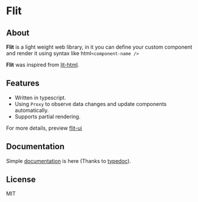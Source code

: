 # Flit

## About

**Flit** is a light weight web library, in it you can define your custom component and render it using syntax like html`<component-name />`

**Flit** was inspired from [lit-html](https://lit-html.polymer-project.org/).


## Features

 - Written in typescript.
 - Using `Proxy` to observe data changes and update components automatically.
 - Supports partial rendering.

For more details, preview [flit-ui](https://github.com/pucelle/flit-ui)


## Documentation

Simple [documentation](https://pucelle.github.io/flit/) is here (Thanks to [typedoc](https://typedoc.org/)).


## License

MIT